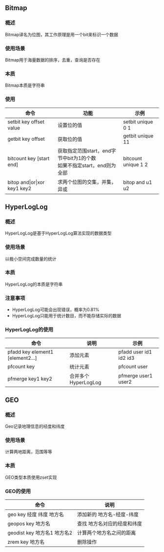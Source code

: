 ## Bitmap

### 概述

Bitmap译名为位图，其工作原理是用一个bit来标识一个数据

### 使用场景

Bitmap用于海量数据的排序，去重，查询是否存在

### 本质

Bitmap本质是字符串

### 使用

| 命令                         | 功能                                                         | 示例                |
| ---------------------------- | ------------------------------------------------------------ | ------------------- |
| setbit key offset value      | 设置位的值                                                   | setbit unique 0 1   |
| getbit key offset            | 获取位的值                                                   | getbit unique 11    |
| bitcount key [start end]     | 获取指定范围start，end字节中bit为1的个数<br />如果不指定start，end则为全部 | bitcount unique 1 2 |
| bitop and\|or\|xor key1 key2 | 求两个位图的交集，并集，异或                                 | bitop and u1 u2     |



## HyperLogLog

### 概述

HyperLogLog是基于HyperLogLog算法实现的数据类型

### 使用场景

以极小空间完成数量的统计

### 本质

HyperLogLog的本质是字符串

### 注意事项

* HyperLogLog可能会出现错误，概率为0.81%
* HyperLogLog只能用于统计数目，而不能存储实际的数据

### HyperLogLog的使用

| 命令                             | 说明                 | 示例                   |
| -------------------------------- | -------------------- | ---------------------- |
| pfadd key element1 [element2...] | 添加元素             | pfadd user id1 id2 id3 |
| pfcount key                      | 统计元素             | pfcount user           |
| pfmerge key1 key2                | 合并多个 HyperLogLog | pfmerge user1 user2    |



## GEO

### 概述

Geo记录地理信息的经度和纬度

### 使用场景

计算两地距离，范围等等

### 本质

GEO类型本质使用zset实现

### GEO的使用

| 命令                        | 说明                        |
| --------------------------- | --------------------------- |
| geo key 经度 纬度 地方名    | 添加新的 地方名-经度-纬度   |
| geopos key 地方名           | 查找 地方名对应的经度和纬度 |
| geodist key 地方名1 地方名2 | 计算两个地方名之间的距离    |
| zrem key 地方名             | 删除操作                    |